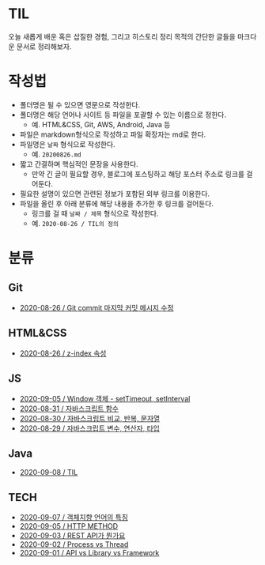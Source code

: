 # TIL

오늘 새롭게 배운 혹은 삽질한 경험, 그리고 히스토리 정리 목적의 간단한 글들을 마크다운 문서로 정리해보자.

# 작성법

- 폴더명은 될 수 있으면 영문으로 작성한다.
- 폴더명은 해당 언어나 사이트 등 파일을 포괄할 수 있는 이름으로 정한다.
  - 예. HTML&CSS, Git, AWS, Android, Java 등
- 파일은 markdown형식으로 작성하고 파일 확장자는 md로 한다.
- 파일명은 `날짜` 형식으로 작성한다.
  - 예. `20200826.md`
- 짧고 간결하며 핵심적인 문장을 사용한다.
  - 만약 긴 글이 필요할 경우, 블로그에 포스팅하고 해당 포스터 주소로 링크를 걸어둔다.
- 필요한 설명이 있으면 관련된 정보가 포함된 외부 링크를 이용한다.
- 파일을 올린 후 아래 분류에 해당 내용을 추가한 후 링크를 걸어둔다.
  - 링크를 걸 때 `날짜 / 제목` 형식으로 작성한다.
  - 예. `2020-08-26 / TIL의 정의`

# 분류

## Git

- [2020-08-26 / Git commit 마지막 커밋 메시지 수정](https://github.com/kimmy100b/TIL/blob/master/Git/20200826.md)

## HTML&CSS

- [2020-08-26 / z-index 속성](https://github.com/kimmy100b/TIL/blob/master/HTML%26CSS/20200826.md)

## JS

- [2020-09-05 / Window 객체 - setTimeout, setInterval](https://github.com/kimmy100b/TIL/blob/master/JS/20200905.md)
- [2020-08-31 / 자바스크립트 함수](https://github.com/kimmy100b/TIL/blob/master/JS/20200831.md)
- [2020-08-30 / 자바스크립트 비교, 반복, 문자열](https://github.com/kimmy100b/TIL/blob/master/JS/20200830.md)
- [2020-08-29 / 자바스크립트 변수, 연산자, 타입](https://github.com/kimmy100b/TIL/blob/master/JS/20200829.md)

## Java
- [2020-09-08 / TIL](https://github.com/kimmy100b/TIL/blob/master/Java/20200908.md)

## TECH

- [2020-09-07 / 객체지향 언어의 특징](https://github.com/kimmy100b/TIL/blob/master/Tech/20200907.md)
- [2020-09-05 / HTTP METHOD](https://github.com/kimmy100b/TIL/blob/master/Tech/20200904.md)
- [2020-09-03 / REST API가 뭔가요](https://github.com/kimmy100b/TIL/blob/master/Tech/20200903.md)
- [2020-09-02 / Process vs Thread](https://github.com/kimmy100b/TIL/blob/master/Tech/20200903.md)
- [2020-09-01 / API vs Library vs Framework](https://github.com/kimmy100b/TIL/blob/master/Tech/20200901.md)
